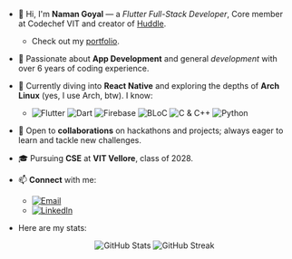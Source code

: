- 👋 Hi, I'm **Naman Goyal** — a *Flutter Full-Stack Developer*, Core member at Codechef VIT and creator of [Huddle](https://play.google.com/store/apps/details?id=com.namangoyaldev.huddle).
   - Check out my [portfolio](https://namangoyalk.vercel.app).
- 👀 Passionate about **App Development** and general *development* with over 6 years of coding experience.
- 🌱 Currently diving into **React Native** and exploring the depths of **Arch Linux** (yes, I use Arch, btw).
  I know:
  -  ![Flutter](https://img.shields.io/badge/Flutter-005cb3.svg?style=flat&logo=Flutter&logoColor=ffffff&labelColor=0050b8) ![Dart](https://img.shields.io/badge/Dart-005cb3.svg?style=flat&logo=Dart&logoColor=ffffff&labelColor=0050b8) ![Firebase](https://img.shields.io/badge/Firebase-005cb3.svg?style=flat&logo=Firebase&logoColor=ffffff&labelColor=0050b8) ![BLoC](https://img.shields.io/badge/BLoC-005cb3.svg?style=flat&logo=Flutter&logoColor=ffffff&labelColor=0050b8) ![C & C++](https://img.shields.io/badge/C_&_C++-005cb3.svg?style=flat&logo=C&logoColor=ffffff&labelColor=0050b8) ![Python](https://img.shields.io/badge/Python-005cb3.svg?style=flat&logo=Python&logoColor=ffffff&labelColor=0050b8)
- 💞️ Open to **collaborations** on hackathons and projects; always eager to learn and tackle new challenges.
- 🎓 Pursuing **CSE** at **VIT Vellore**, class of 2028.
- 📫 **Connect** with me:
  - [![Email](https://img.shields.io/badge/GMAIL-namangoyaldev@gmail.com-005cb3.svg?style=flat&logo=Gmail&logoColor=ffffff&labelColor=0050b8)](mailto:namangoyaldev@gmail.com)
  - [![LinkedIn](https://img.shields.io/badge/LinkedIn-Naman%20Goyal-005cb3.svg?style=flat&logo=LinkedIn&logoColor=ffffff&labelColor=0050b8)](https://www.linkedin.com/in/naman-goyal-dev)
- Here are my stats:
  
   <p align="center">
     <img src="https://github-readme-stats.vercel.app/api?username=namangoyalk&show_icons=true&theme=tokyonight" alt="GitHub Stats" />
     <img src="https://github-readme-streak-stats.herokuapp.com/?user=namangoyalk&theme=tokyonight" alt="GitHub Streak" />
   </p>


  
